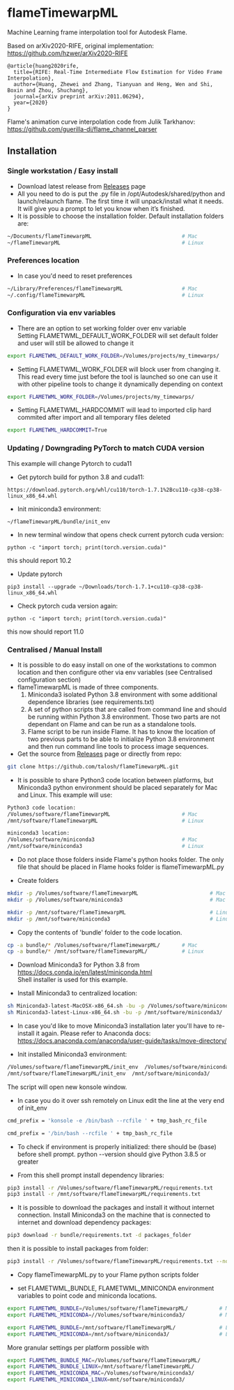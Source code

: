 # flameTimewarpML

Machine Learning frame interpolation tool for Autodesk Flame.  

Based on arXiv2020-RIFE, original implementation: <https://github.com/hzwer/arXiv2020-RIFE>

```data
@article{huang2020rife,
  title={RIFE: Real-Time Intermediate Flow Estimation for Video Frame Interpolation},
  author={Huang, Zhewei and Zhang, Tianyuan and Heng, Wen and Shi, Boxin and Zhou, Shuchang},
  journal={arXiv preprint arXiv:2011.06294},
  year={2020}
}
```

Flame's animation curve interpolation code from Julik Tarkhanov:
<https://github.com/guerilla-di/flame_channel_parser>

## Installation

### Single workstation / Easy install

* Download latest release from [Releases](https://github.com/talosh/flameTimewarpML/releases) page
* All you need to do is put the .py file in /opt/Autodesk/shared/python and launch/relaunch flame. The first time it will unpack/install what it needs. It will give you a prompt to let you know when it’s finished.
* It is possible to choose the installation folder. Default installation folders are:

```bash
~/Documents/flameTimewarpML                             # Mac
~/flameTimewarpML                                       # Linux
```

### Preferences location

* In case you'd need to reset preferences

```bash
~/Library/Preferences/flameTimewarpML                   # Mac
~/.config/flameTimewarpML                               # Linux
```

### Configuration via env variables

* There are an option to set working folder over env variable  
Setting FLAMETWML_DEFAULT_WORK_FOLDER will set default folder and user will still be allowed to change it

```bash
export FLAMETWML_DEFAULT_WORK_FOLDER=/Volumes/projects/my_timewarps/
```

* Setting FLAMETWML_WORK_FOLDER will block user from changing it. This read every time just before the tool is launched so one can use it with other pipeline tools to change it dynamically depending on context

```bash
export FLAMETWML_WORK_FOLDER=/Volumes/projects/my_timewarps/
```

* Setting FLAMETWML_HARDCOMMIT will lead to imported clip hard commited after import and all temporary files deleted

```bash
export FLAMETWML_HARDCOMMIT=True
```
### Updating / Downgrading PyTorch to match CUDA version

This example will change Pytorch to cuda11

* Get pytorch build for python 3.8 and cuda11:
```
https://download.pytorch.org/whl/cu110/torch-1.7.1%2Bcu110-cp38-cp38-linux_x86_64.whl
```
* Init miniconda3 environment:
```
~/flameTimewarpML/bundle/init_env
```
* In new terminal window that opens check current pytorch cuda version:
```
python -c "import torch; print(torch.version.cuda)"
```
this should report 10.2
* Update pytorch
```
pip3 install --upgrade ~/Downloads/torch-1.7.1+cu110-cp38-cp38-linux_x86_64.whl
```
* Check pytorch cuda version again:
```
python -c "import torch; print(torch.version.cuda)"
```
this now should report 11.0


### Centralised / Manual Install

* It is possible to do easy install on one of the workstations to common location and then configure other via env variables (see Centralised configuration section)
* flameTimewarpML is made of three components.
    1. Miniconda3 isolated Python 3.8 environment with some additional dependence libraries (see requirements.txt)
    2. A set of python scripts that are called from command line and should be running within Python 3.8 environment. Those two parts are not dependant on Flame and can be run as a standalone tools.
    3. Flame script to be run inside Flame. It has to know the location of two previous parts to be able to initialize Python 3.8 environment and then run command line tools to process image sequences.
* Get the source from [Releases](https://github.com/talosh/flameTimewarpML/releases) page or directly from repo:

```bash
git clone https://github.com/talosh/flameTimewarpML.git
```

* It is possible to share Python3 code location between platforms, but Miniconda3 python environment should be placed separately for Mac and Linux.
This example will use:

```bash
Python3 code location:
/Volumes/software/flameTimewarpML                       # Mac 
/mnt/software/flameTimewarpML                           # Linux

miniconda3 location:
/Volumes/software/miniconda3                            # Mac
/mnt/software/miniconda3                                # Linux
```

* Do not place those folders inside Flame's python hooks folder.
The only file that should be placed in Flame hooks folder is flameTimewarpML.py

* Create folders

```bash
mkdir -p /Volumes/software/flameTimewarpML                       # Mac
mkdir -p /Volumes/software/miniconda3                            # Mac

mkdir -p /mnt/software/flameTimewarpML                           # Linux
mkdir -p /mnt/software/miniconda3                                # Linux
```

* Copy the contents of 'bundle' folder to the code location.

```bash
cp -a bundle/* /Volumes/software/flameTimewarpML/       # Mac
cp -a bundle/* /mnt/software/flameTimewarpML/           # Linux
```

* Download Miniconda3 for Python 3.8 from <https://docs.conda.io/en/latest/miniconda.html>  
Shell installer is used for this example.

* Install Miniconda3 to centralized location:

```bash
sh Miniconda3-latest-MacOSX-x86_64.sh -bu -p /Volumes/software/miniconda3/  # Mac
sh Miniconda3-latest-Linux-x86_64.sh -bu -p /mnt/software/miniconda3/       # Linux
```

* In case you'd like to move Miniconda3 installation later you'll have to re-install it again.
Please refer to Anaconda docs: <https://docs.anaconda.com/anaconda/user-guide/tasks/move-directory/>

* Init installed Miniconda3 environment:

```bash
/Volumes/software/flameTimewarpML/init_env  /Volumes/software/miniconda3/   # Mac
/mnt/software/flameTimewarpML/init_env  /mnt/software/miniconda3/           # Linux
```

The script will open new konsole window.

* In case you do it over ssh remotely on Linux edit the line at the very end of init_env

```bash
cmd_prefix = 'konsole -e /bin/bash --rcfile ' + tmp_bash_rc_file
```

```bash
cmd_prefix = '/bin/bash --rcfile ' + tmp_bash_rc_file
```

* To check if environment is properly initialized: there should be (base) before shell prompt. python --version should give Python 3.8.5 or greater

* From this shell prompt install dependency libraries:

```bash
pip3 install -r /Volumes/software/flameTimewarpML/requirements.txt          # Mac
pip3 install -r /mnt/software/flameTimewarpML/requirements.txt              # Linux
```

* It is possible to download the packages and install it without internet connection. Install Miniconda3 on the machine that is connected to internet and download dependency packages:

```bash
pip3 download -r bundle/requirements.txt -d packages_folder
```

then it is possible to install packages from folder:

```bash
pip3 install -r /Volumes/software/flameTimewarpML/requirements.txt --no-index --find-links /Volumes/software/flameTimewarpML/packages_folder
```

* Copy flameTimewarpML.py to your Flame python scripts folder

* set FLAMETWML_BUNDLE, FLAMETWML_MINICONDA environment variables to point code and miniconda locations.

```bash
export FLAMETWML_BUNDLE=/Volumes/software/flameTimewarpML/          # Mac
export FLAMETWML_MINICONDA=//Volumes/software/miniconda3/           # Mac

export FLAMETWML_BUNDLE=/mnt/software/flameTimewarpML/              # Linux
export FLAMETWML_MINICONDA=/mnt/software/miniconda3/                # Linux
```

More granular settings per platform possible with

```bash
export FLAMETWML_BUNDLE_MAC=/Volumes/software/flameTimewarpML/
export FLAMETWML_BUNDLE_LINUX=/mnt/software/flameTimewarpML/
export FLAMETWML_MINICONDA_MAC=/Volumes/software/miniconda3/
export FLAMETWML_MINICONDA_LINUX=mnt/software/miniconda3/
```
